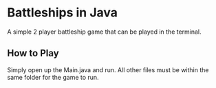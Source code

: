# Battleships in Java
A simple 2 player battleship game that can be played in the terminal. 

## How to Play
Simply open up the Main.java and run. All other files must be within the same folder for the game to run.
